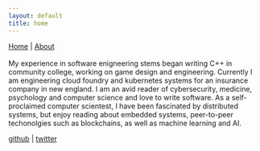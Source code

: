 ```yaml
---
layout: default
title: home
---
```

<a href="index">Home</a> | <a href="about">About</a><br/><br/>
My experience in software enigneering stems began writing C++ in community college, working on game design and engineering.
Currently I am engineering cloud foundry and kubernetes systems for an insurance company in new england.
I am an avid reader of cybersecurity, medicine, psychology and computer science and love to write software.
As a self-proclaimed computer scientest, I have been fascinated by distributed systems, but enjoy reading about embedded systems, peer-to-peer techonolgies such as blockchains, as well as machine learning and AI.


<footer>
<a href="https://github.com/emalgamatedsoy">github</a> | <a href="https://twitter.com/_mcshootie">twitter</a>

</footer>
